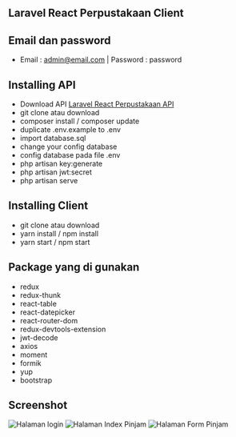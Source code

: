 ## Laravel React Perpustakaan Client

## Email dan password
- Email : admin@email.com | Password : password

## Installing API
- Download API [Laravel React Perpustakaan API](https://github.com/mahmudinm/laravel-react-perpustakaan-api)
- git clone atau download 
- composer install / composer update
- duplicate .env.example to .env
- import database.sql
- change your config database 
- config database pada file .env
- php artisan key:generate
- php artisan jwt:secret
- php artisan serve

## Installing Client
- git clone atau download 
- yarn install / npm install
- yarn start / npm start

## Package yang di gunakan
- redux
- redux-thunk
- react-table
- react-datepicker
- react-router-dom
- redux-devtools-extension
- jwt-decode
- axios
- moment
- formik
- yup
- bootstrap

## Screenshot
![Halaman login](https://github.com/mahmudinm/laravel-react-perpustakaan-client/raw/master/screenshot/halaman_login.png)
![Halaman Index Pinjam](https://github.com/mahmudinm/laravel-react-perpustakaan-client/raw/master/screenshot/halaman_index_pinjam.png)
![Halaman Form Pinjam](https://github.com/mahmudinm/laravel-react-perpustakaan-client/raw/master/screenshot/halaman_create_pinjam.png)